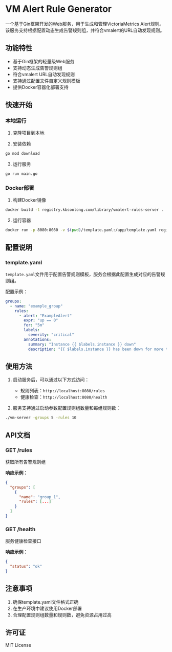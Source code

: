 # VM Alert Rule Generator

一个基于Gin框架开发的Web服务，用于生成和管理VictoriaMetrics Alert规则。该服务支持根据配置动态生成告警规则组，并符合vmalert的URL自动发现规则。

## 功能特性

- 基于Gin框架的轻量级Web服务
- 支持动态生成告警规则组
- 符合vmalert URL自动发现规则
- 支持通过配置文件自定义规则模板
- 提供Docker容器化部署支持

## 快速开始

### 本地运行

1. 克隆项目到本地

2. 安装依赖
```bash
go mod download
```

3. 运行服务
```bash
go run main.go
```

### Docker部署

1. 构建Docker镜像
```bash
docker build -t registry.kbsonlong.com/library/vmalert-rules-server .
```

2. 运行容器
```bash
docker run -p 8080:8080 -v $(pwd)/template.yaml:/app/template.yaml registry.kbsonlong.com/library/vmalert-rules-server
```

## 配置说明

### template.yaml

`template.yaml`文件用于配置告警规则模板，服务会根据此配置生成对应的告警规则组。

配置示例：
```yaml
groups:
  - name: "example_group"
    rules:
      - alert: "ExampleAlert"
        expr: "up == 0"
        for: "5m"
        labels:
          severity: "critical"
        annotations:
          summary: "Instance {{ $labels.instance }} down"
          description: "{{ $labels.instance }} has been down for more than 5 minutes."
```

## 使用方法

1. 启动服务后，可以通过以下方式访问：
   - 规则列表：`http://localhost:8080/rules`
   - 健康检查：`http://localhost:8080/health`

2. 服务支持通过启动参数配置规则组数量和每组规则数：
```bash
./vm-server -groups 5 -rules 10
```

## API文档

### GET /rules
获取所有告警规则组

**响应示例：**
```json
{
  "groups": [
    {
      "name": "group_1",
      "rules": [...]
    }
  ]
}
```

### GET /health
服务健康检查接口

**响应示例：**
```json
{
  "status": "ok"
}
```

## 注意事项

1. 确保template.yaml文件格式正确
2. 在生产环境中建议使用Docker部署
3. 合理配置规则组数量和规则数，避免资源占用过高

## 许可证

MIT License